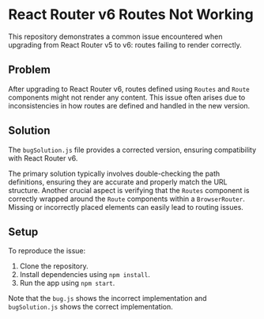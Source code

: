 # React Router v6 Routes Not Working

This repository demonstrates a common issue encountered when upgrading from React Router v5 to v6: routes failing to render correctly.

## Problem

After upgrading to React Router v6, routes defined using `Routes` and `Route` components might not render any content. This issue often arises due to inconsistencies in how routes are defined and handled in the new version.

## Solution

The `bugSolution.js` file provides a corrected version, ensuring compatibility with React Router v6.

The primary solution typically involves double-checking the path definitions, ensuring they are accurate and properly match the URL structure. Another crucial aspect is verifying that the `Routes` component is correctly wrapped around the `Route` components within a `BrowserRouter`. Missing or incorrectly placed elements can easily lead to routing issues.

## Setup

To reproduce the issue:
1. Clone the repository.
2. Install dependencies using `npm install`.
3. Run the app using `npm start`.

Note that the `bug.js` shows the incorrect implementation and `bugSolution.js` shows the correct implementation.